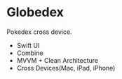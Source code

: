 # Globedex
Pokedex cross device.
- Swift UI
- Combine
- MVVM + Clean Architecture
- Cross Devices(Mac, iPad, iPhone)
